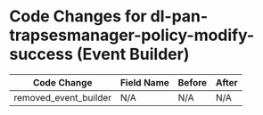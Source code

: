 # Code Changes for dl-pan-trapsesmanager-policy-modify-success (Event Builder)

| Code Change | Field Name | Before | After |
|-------------|------------|--------|-------|
| removed_event_builder | N/A | N/A | N/A |